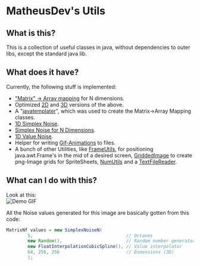 [MatrixMapping]: https://github.com/matheus23/Utils/tree/master/Utils/src/org/matheusdev/util/matrix "org.matheusdev.util.matrix"
[Matrix2Mapping]: https://github.com/matheus23/Utils/tree/master/Utils/src/org/matheusdev/util/matrix/matrix2 "org.matheusdev.util.matrix.matrix2"
[Matrix3Mapping]: https://github.com/matheus23/Utils/tree/master/Utils/src/org/matheusdev/util/matrix/matrix3 "org.matheusdev.util.matrix.matrix3"
[Templater.java]: https://github.com/matheus23/Utils/blob/master/Utils/src/org/matheusdev/util/javatemplates/Templater.java "org.matheusdev.util.javatemplates.Templater.java"
[SimplexNoise.java]: https://github.com/matheus23/Utils/blob/master/Utils/src/org/matheusdev/noises/SimplexNoise.java "org.matheusdev.noises.SimplexNoise.java"
[SimplexNoiseN.java]: https://github.com/matheus23/Utils/blob/master/Utils/src/org/matheusdev/noises/SimplexNoise.java "org.matheusdev.noises.SimplexNoiseN.java"
[ValueNoise1D.java]: https://github.com/matheus23/Utils/blob/master/Utils/src/org/matheusdev/noises/SimplexNoise.java "org.matheusdev.noises.ValueNoise1D.java"
[GifSequenceWriter.java]: https://github.com/matheus23/Utils/blob/master/Utils/src/org/matheusdev/util/GifSequenceWriter.java "org.matheusdev.util.GifSequenceWriter.java"
[FrameUtils.java]: https://github.com/matheus23/Utils/blob/master/Utils/src/org/matheusdev/util/FrameUtils.java "org.matheusdev.util.FrameUtils.java"
[GriddedImage.java]: https://github.com/matheus23/Utils/blob/master/Utils/src/org/matheusdev/GriddedImage.java "org.matheusdev.GriddedImage.java"
[NumUtils.java]: https://github.com/matheus23/Utils/blob/master/Utils/src/org/matheusdev/util/NumUtils.java "org.matheusdev.NumUtils.java"
[TextFileReader.java]: https://github.com/matheus23/Utils/blob/master/Utils/src/org/matheusdev/util/TextFileReader.java "org.matheusdev.util.TextFileReader.java"

[SimplexNoiseDemoImg]: http://dl.dropbox.com/u/45530199/Programs/SimplexNoiseN/image46.gif "Demo GIF"

# MatheusDev's Utils

## What is this?

This is a collection of useful classes in java, without dependencies to outer libs, except the standard java lib.

## What does it have?

Currently, the following stuff is implemented:
* ["Matrix" -> Array mapping](MatrixMapping) for N dimensions.
* Optimized [2D](Matrix2Mapping) and [3D](Matrix3Mapping) versions of the above.
* A "[javatemplater](Templater.java)", which was used to create the Matrix->Array Mapping classes.
* [1D Simplex Noise](SimplexNoise.java).
* [Simplex Noise for N Dimensions](SimplexNoiseN.java).
* [1D Value Noise](ValueNoise1D.java).
* Helper for writing [Gif-Animations](GifSequenceWriter.java) to files.
* A bunch of other Utilities, like [FrameUtils](FrameUtils.java), for positioning java.awt.Frame's in the mid of a desired screen, [GriddedImage](GriddedImage.java) to create png-Image grids for SpriteSheets, [NumUtils](NumUtils.java) and a [TextFileReader](TextFileReader.java).

## What can I do with this?

Look at this:
<br>
![Demo GIF][SimplexNoiseDemoImg]

All the Noise values generated for this image are basically gotten from this code:

```java
MatrixNf values = new SimplexNoiseN(
        5,                                   // Octaves
        new Random(),                        // Random number generator RNG
        new FloatInterpolationCubicSpline(), // Value interpolator
        64, 256, 256                         // Dimensions (3D)
        );
```